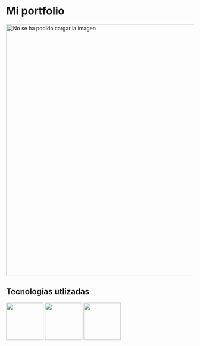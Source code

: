 # Mi portfolio

<img src="https://julian-palavecino.netlify.app/images/portfolio.png" alt="No se ha podido cargar la imagen" width="675rem"/>


## Tecnologías utlizadas
<div>
  <img src="https://cdn.jsdelivr.net/gh/devicons/devicon/icons/html5/html5-original-wordmark.svg" height="100rem"/>
  <img src="https://cdn.jsdelivr.net/gh/devicons/devicon/icons/css3/css3-original-wordmark.svg" height="100rem"/>
  <img src="https://cdn.jsdelivr.net/gh/devicons/devicon/icons/javascript/javascript-original.svg" height="100rem"/>
</div>